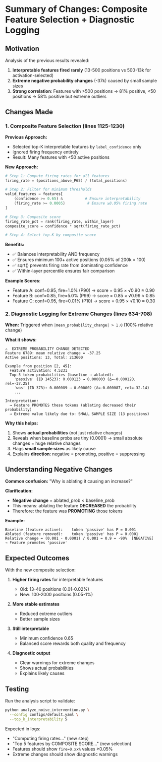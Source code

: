 # Summary of Changes: Composite Feature Selection + Diagnostic Logging

## Motivation

Analysis of the previous results revealed:
1. **Interpretable features fired rarely** (13-500 positions vs 500-13k for activation-selected)
2. **Extreme negative probability changes** (-37k) caused by small sample sizes
3. **Strong correlation**: Features with >500 positions → 81% positive, <50 positions → 58% positive but extreme outliers

## Changes Made

### 1. Composite Feature Selection (lines 1125-1230)

**Previous Approach:**
- Selected top-K interpretable features by `label_confidence` only
- Ignored firing frequency entirely
- Result: Many features with <50 active positions

**New Approach:**
```python
# Step 1: Compute firing rates for all features
firing_rate = (positions_above_P65) / (total_positions)

# Step 2: Filter for minimum thresholds
valid_features = features[
    (confidence >= 0.65) &          # Ensure interpretability
    (firing_rate >= 0.0005)          # Ensure ≥0.05% firing rate
]

# Step 3: Composite score
firing_rate_pct = rank(firing_rate, within_layer)
composite_score = confidence * sqrt(firing_rate_pct)

# Step 4: Select top-K by composite score
```

**Benefits:**
- ✅ Balances interpretability AND frequency
- ✅ Ensures minimum 100+ active positions (0.05% of 200k = 100)
- ✅ sqrt() prevents firing rate from dominating confidence
- ✅ Within-layer percentile ensures fair comparison

**Example Scores:**
- Feature A: conf=0.95, fire=1.0% (P90) → score = 0.95 × √0.90 ≈ 0.90
- Feature B: conf=0.85, fire=5.0% (P99) → score = 0.85 × √0.99 ≈ 0.85
- Feature C: conf=0.95, fire=0.01% (P10) → score = 0.95 × √0.10 ≈ 0.30

### 2. Diagnostic Logging for Extreme Changes (lines 634-708)

**When:** Triggered when `|mean_probability_change| > 1.0` (100% relative change)

**What it shows:**
```
⚠️  EXTREME PROBABILITY CHANGE DETECTED
Feature 6789: mean relative change = -37.25
Active positions: 13, Total: 213600

Example from position [2, 45]:
  Feature activation: 4.5231
  Top-5 token probabilities (baseline → ablated):
    'passive' (ID 14523): 0.000123 → 0.000003 (Δ=-0.000120, rel=-37.25)
    'was' (ID 373): 0.000089 → 0.000002 (Δ=-0.000087, rel=-32.14)
    ...

Interpretation:
  → Feature PROMOTES these tokens (ablating decreased their probability)
  → Extreme value likely due to: SMALL SAMPLE SIZE (13 positions)
```

**Why this helps:**
1. Shows **actual probabilities** (not just relative changes)
2. Reveals when baseline probs are tiny (0.0001) → small absolute changes = huge relative changes
3. Flags **small sample sizes** as likely cause
4. Explains **direction**: negative = promoting, positive = suppressing

## Understanding Negative Changes

**Common confusion:** "Why is ablating it causing an increase?"

**Clarification:**
- **Negative change** = ablated_prob < baseline_prob
- This means: ablating the feature **DECREASED** the probability
- Therefore: the feature was **PROMOTING** those tokens

**Example:**
```
Baseline (feature active):    token 'passive' has P = 0.001
Ablated (feature removed):    token 'passive' has P = 0.0001
Relative change = (0.001 - 0.0001) / 0.001 = 0.9 = -90%  [NEGATIVE]
→ Feature promotes 'passive'
```

## Expected Outcomes

With the new composite selection:

1. **Higher firing rates** for interpretable features
   - Old: 13-40 positions (0.01-0.02%)
   - New: 100-2000 positions (0.05-1%)

2. **More stable estimates**
   - Reduced extreme outliers
   - Better sample sizes

3. **Still interpretable**
   - Minimum confidence 0.65
   - Balanced score rewards both quality and frequency

4. **Diagnostic output**
   - Clear warnings for extreme changes
   - Shows actual probabilities
   - Explains likely causes

## Testing

Run the analysis script to validate:
```bash
python analyze_noise_intervention.py \
  --config configs/default.yaml \
  --top_k_interpretability 5
```

Expected in logs:
- "Computing firing rates..." (new step)
- "Top 5 features by COMPOSITE SCORE..." (new selection)
- Features should show `fire=0.xx%` values ≥0.05%
- Extreme changes should show diagnostic warnings
